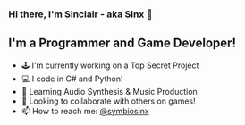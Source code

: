 ### Hi there, I'm Sinclair - aka Sinx 👋

## I'm a Programmer and Game Developer!
- 🕹️ I'm currently working on a Top Secret Project
- 💻 I code in C# and Python!
- 🎹 Learning Audio Synthesis & Music Production
- 👯 Looking to collaborate with others on games!
- 📫 How to reach me: [@symbiosinx](https://twitter.com/symbiosinx)
